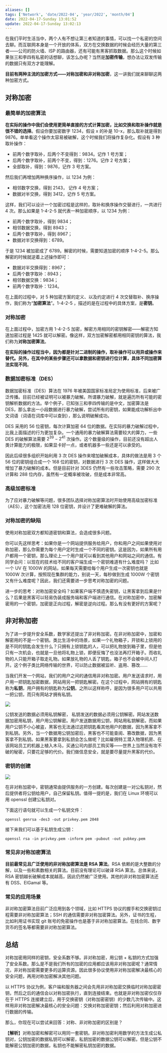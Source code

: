 ```yaml
---
aliases: []
tags: ['Network', 'date/2022-04', 'year/2022', 'month/04']
date: 2022-04-17-Sunday 13:01:52
update: 2022-04-17-Sunday 13:02:13
---
```


在我们平时生活当中，两个人有不想让第三者知道的事情，可以找一个私密的空间去聊。而互联网本身是一个开放的体系，双方在交换数据的时候会经历大量的第三者——公司的防火墙、ISP 的路由器，还有可能有黑客抓取数据。那么这个时候如果张三和李四有私密的话想聊，该怎么办呢？当然是**加密传输**，想办法让双发传输的数据只有双方才能理解。

**目前有两种主流的加密方式——对称加密和非对称加密**，这一讲我们就来聊聊这两种加密方式。

## 对称加密

### 最简单的加密算法

**在实际的操作中我们会使用更简单直接的方式计算加密，比如交换和取补操作就是很不错的选择**。假设你要加密数字 1234，假设 x 的补是 10-x，那么取补就是得到 9876。单单看这个操作太容易被破解，这个时候我们将操作复杂化。假设有 3 种取补操作：

- 前两个数字取补，后两个不变得到：9834。记作 1 号方案；
- 后两个数字取补，前两个不变，得到：1276。记作 2 号方案；
- 全部取补，得到：9876，记作 3 号方案。

然后我们再增加两种换序操作，以 1234 为例：

- 相邻数字交换，得到 2143， 记作 4 号方案；
- 数据对半交换，得到 3412，记作 5 号方案。

这样，我们可以设计一个加密过程是这样的，取补和换序操作交替进行，一共进行 4 次。那么如果是 1-4-2-5 就代表一种加密顺序，以 1234 为例：

- 前两个数字取补，得到 9834；
- 相邻数据交换，得到 8943；
- 后两个数字取补，得到 8967；
- 数据对半交换得到：6789。

于是 1234 被加密成了 6789。解密的时候，需要知道加密的顺序 1-4-2-5。那么解密的时候就逆着上述操作即可：

- 数据对半交换得到：8967；
- 后两个数字取补：8943；
- 相邻数据交换：9834；
- 前两个数字取补：1234。

在上面的过程中，对 5 种加密方案的定义、以及约定进行 4 次交替取补、换序操作，我们称为“**加密算法**”。1-4-2-5 ，描述的是在过程中的具体方案，是**密钥**。

### 对称加密

在上面过程中，加密方用 1-4-2-5 加密，解密方用相同的密钥解密——解密方知道加密过程是 1425 就可以解密。像这样，双方加密解密都用相同密钥的算法，我们称为**对称加密算法**。

**在实际的操作过程当中，因为都是针对二进制的操作，取补操作可以用异或操作来替代。另外，在其中的某些步骤还可以拿数据和密钥进行位计算，具体不同加密算法实现不同**。

### 数据加密标准（DES）

数据加密标准（DES）算法在 1976 年被美国国家标准局定为使用标准，后来被广泛传播。目前已经被证明可以被暴力破解。所谓暴力破解，就是遍历所有可能的密钥解析数据的方法。举个例子，已知张三和李四传输的是中文，加密算法是 DES，那么拿出一小段数据进行暴力破解，尝试所有的密钥，如果能成功解析出中文词语（词语在词库中可以查到），那么说明破解成功。

DES 采用的 56 位密钥，每次计算加密 64 位的数据。在实际的暴力破解过程中，比我上面描述的行为更加复杂。一个通用的暴力破解算法需要较大的算力，一些 DES 的破解算法需要 $2^{39}-2^{41}$ 次操作。这个数量级的操作，目前还没有超出人类计算能力的极限，如果显卡好一点，或者机器多一些还是可以承受的。

因此后续很多组织开始利用 3 次 DES 操作来增加破解成本，具体的做法是用 3 个 56 位的密钥组合成一个 168 位的密钥，对数据进行 3 次 DES 操作，这样做大大增加了暴力破解的成本。但是目前针对 3DES 仍然有一些攻击策略，需要 290 次计算和 288 位内存，虽然有一定概率被攻破，但是成本非常高。

### 高级加密标准

为了应对暴力破解等问题，很多团队选择对称加密算法时开始使用高级加密标准（AES），这个加密法用 128 位密钥，并设计了更难破解的算法。

### 对称加密的缺陷

使用对称加密双方都知道密钥和算法，会造成很多问题。

你可以先这样思考：如果你是一个网站提供服务给用户，你和用户之间如果使用对称加密，那么你需要为每个用户定时生成一个不同的密钥。这是因为，如果所有用户都用一个密钥，那么理论上一个用户就可以看到其他用户和网站之间的通信。有同学会问：以现在的技术给不同的客户端生成一个密钥难道有什么难度吗？ 比如一个 UV 在 1000W 的网站，如果每天需要给每个用户生成一次密钥也就是 1000W 次计算，按照现在集群的能力，别说一天，每秒做到生成 1000W 个密钥又有什么难度呢？因此，我们还需要进一步思考对称加密的问题。

进一步的思考：对称加密安全吗？如果客户端不慎遗失密钥，让黑客拿到后果是什么？后果是黑客可以轻易伪装成服务端和客户端进行通信。在对称加密中，加密解密用的一个密钥，加密是正向过程，解密是逆向过程。那么有没有更好的方案呢？

## 非对称加密

为了进一步提升安全系数，数学家还提出了非对称加密。在非对称加密中，加密和解密用的不是一个密钥。类比生活中的场景，如果一个礼物箱子，开锁和上锁用的是不同的钥匙会发生什么？只拥有上锁钥匙的人，可以把礼物放到箱子里，但是他只有一次机会，也就是一旦他将礼物上锁，即便反悔了也没法再打开箱子。而收礼物的人只能开箱子取走礼物。如果放礼物的人丢了钥匙，箱子也不会被中间人打开。这个例子类比网络传输的世界，可以防止数据被监听、盗用、篡改……

当我们开发一个网站，我们的用户之间的通信用非对称加密。用户发送请求时，用户用一把钥匙加密数据，网站用另一把钥匙解密。在这个过程中，网站拥有的钥匙称为**私钥**，用户拥有的钥匙称为**公钥**。之所以这样称呼，是因为很多用户可以共用一把公钥，而只有网站才拥有私钥。

![](_attachment/img/Cgp9HWC5-WGALTzvAABpy1a0vWo195.png)

公钥发送的数据必须用私钥解密， 私钥发送的数据必须用公钥解密。网站发送数据加密用私钥，用户用公钥解密。用户发送数据用公钥，网站用私钥解密。而如果用户公钥不小心被盗，黑客也无法通过这把钥匙看其他用户的数据，因为黑客拿不到私钥。另外，当一个数据用公钥加密后，黑客也不可能查阅、篡改数据，因为黑客拿不到私钥。如果黑客要拿到私钥会怎么做呢？比如雇佣特工潜入物理机房、在该网站员工的机器上植入木马，买通公司内部员工购买等——世界上当然没有攻不破的秘密，只要花足够的代价。我们做信息安全，就是要尽量提升黑客的代价。

### 密钥的创建

![](_attachment/img/CioPOWC5-WmARWqOAABgApDT2lA322.png)

在非对称加密中，密钥通常由提供服务的一方创建。每次创建是一对公私钥对，然后提供者将公钥给用户，自己保留私钥。值得一提的是，我们在 Linux 环境可以用 openssl 创建公私钥对。

下面这行语句就可以生成一个私钥文件：

```shell
openssl genrsa -des3 -out privkey.pem 2048
```

接下来我们可以基于私钥生成公钥：

```shell
openssl rsa -in privkey.pem -inform pem -pubout -out pubkey.pem
```

### 常见非对称加密算法

**目前最常见且广泛使用的非对称加密算法是 RSA 算法**。RSA 依赖的是大整数的分解，以及一些和素数相关的算法。目前没有理论可以破译 RSA 算法。总体来说，RSA 密钥越长破解成本就越高，因此仍然被广泛使用。其他的非对称加密算法还有 DSS、EIGamal 等。

### 常见的应用场景

非对称加密算法目前广泛应用到各个领域，比如 HTTPS 协议的握手和交换密钥过程需要非对称加密算法；SSH 的通信需要非对称加密算法。另外，证书的生程，比如利用证书实现 git 账号的免密操作也是基于非对称加密算法。在线合同、数字货币的签名等都需要非对称加密算法。

## 总结

对称加密用同样的密钥，安全系数不够。非对称加密，用公钥 + 私钥的方式加强了安全系数。那么是不是我们所有的加密的应用都应该用非对称加密呢？通常情况，非对称加密需要更多的运算资源。因此很多协议使用非对称加密解决最核心的安全问题，再用对称加密解决其他问题。

以 HTTPS 协议为例，客户端和服务器之间会先用非对称加密交换临时对称加密密钥，然后之后的通信会以对称加密执行，直到连接结束。也就是非对称加密仅仅存在于 HTTPS 连接建立后，用于交换密钥（对称加密密钥）的少数几次传输中。这样用非对称加密解决最核心的安全问题：交换对称加密密钥；然后利用对称加密进行数据的传输。

那么，你现在可以尝试来回答：对称、非对称加密的区别是？

【**解析**】对称加密和解密可以用同一套密钥。非对称加密利用数学的方法生成公私钥对，公钥加密的数据私钥可以解密，私钥加密的数据公钥可以解密。但是公钥不能解密公钥加密的数据，私钥也不能解密私钥加密的数据。
